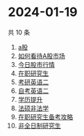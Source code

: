 # 2024-01-19

共 10 条

<!-- BEGIN ZHIHUSEARCH -->
<!-- 最后更新时间 Fri Jan 19 2024 06:08:44 GMT+0800 (China Standard Time) -->
1. [a股](https://www.zhihu.com/search?q=a股)
1. [如何看待A股市场](https://www.zhihu.com/search?q=如何看待A股市场)
1. [今日股市行情](https://www.zhihu.com/search?q=今日股市行情)
1. [在职研究生](https://www.zhihu.com/search?q=在职研究生)
1. [考研英语二](https://www.zhihu.com/search?q=考研英语二)
1. [自考英语二](https://www.zhihu.com/search?q=自考英语二)
1. [学历提升](https://www.zhihu.com/search?q=学历提升)
1. [法硕非法学](https://www.zhihu.com/search?q=法硕非法学)
1. [在职研究生备考攻略](https://www.zhihu.com/search?q=在职研究生备考攻略)
1. [非全日制研究生](https://www.zhihu.com/search?q=非全日制研究生)
<!-- END ZHIHUSEARCH -->

